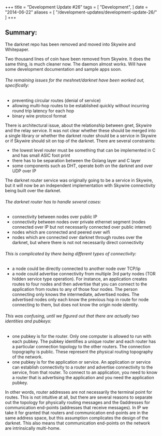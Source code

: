+++
title = "Development Update #26"
tags = [
    "Development",
]
date = "2014-06-22"
aliases = [
	"/development-updates/development-update-26/"
]
+++

## Summary:

The darknet repo has been removed and moved into Skywire and Whitepaper.

Two thousand lines of coin have been removed from Skywire. It does the same thing, is much cleaner now. The daemon almost works. Will have some development documentation and sample apps soon.

###### The remaining issues for the meshnet/darknet have been worked out, specifically:
- preventing circular routes (denial of service)
- allowing multi-hop routes to be established quickly without incurring round trip latency for each hop
- binary wire protocol format

There is architectural issue, about the relationship between gnet, Skywire and the relay service. It was not clear whether these should be merged into a single library or whether the darknet router should be a service in Skywire or if Skywire should sit on top of the darknet. There are several constraints:
- the lowest level router must be something that can be implemented in C and has small ASIC foot print
- there has to be separation between the Golang layer and C layer
- some components such as DHT, operate both on the darknet and over UDP over IP

The darknet router service was originally going to be a service in Skywire, but it will now be an independent implementation with Skywire connectivity being built over the darknet.

###### The darknet router has to handle several cases:
- connectivity between nodes over public IP
- connectivity between nodes over private ethernet segment (nodes connected over IP but not necessarily connected over public internet)
- nodes which are connected and peered over wifi
- nodes which are connected over darknet through routes over the darknet, but where there is not not necessarily direct connectivity

###### This is complicated by there being different types of connectivity:
- a node could be directly connected to another node over TCP/ip
- a node could advertise connectivity from multiple 3rd party nodes (TOR hidden service type operation). For instance, an application creates routes to four nodes and then advertise that you can connect to the application from routes to any of those four nodes. The person connecting only knows the intermediate, advertised nodes.  The advertised nodes only each know the previous hop in route for node connecting to them, but does not know the origin node identity.

###### This was confusing, until we figured out that there are actually two identities and pubkeys:
- one pubkey is for the router. Only one computer is allowed to run with each pubkey. The pubkey identifies a unique router and each router has a particular connection topology to the other routers. The connection topography is public. These represent the physical routing topography of the network.
- one pubkey is for the application or service. An application or service can establish connectivity to a router and advertise connectivity to the service, from that router. To connect to an application, you need to know a router that is advertising the application and you need the application pubkey.

In other words, router addresses are not necessarily the terminal point for routes. This is not intuitive at all, but there are several reasons to separate out the topology for physically routing messages and the 0addresses for communication end-points (addresses that receive messages). In IP we take it for granted that routers and communication end-points are in the same address space, but this assumption complicates the design of the darknet. This also means that communication end-points on the network are intrinsically multi-home.
